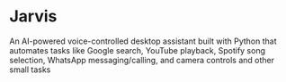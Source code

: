 # Jarvis
An AI-powered voice-controlled desktop assistant built with Python that automates tasks like Google search, YouTube playback, Spotify song selection, WhatsApp messaging/calling, and camera controls and other small tasks
